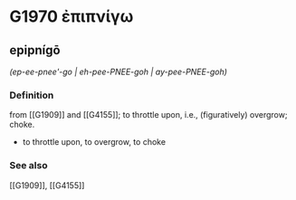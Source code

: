 # G1970 ἐπιπνίγω

## epipnígō

_(ep-ee-pnee'-go | eh-pee-PNEE-goh | ay-pee-PNEE-goh)_

### Definition

from [[G1909]] and [[G4155]]; to throttle upon, i.e., (figuratively) overgrow; choke.

- to throttle upon, to overgrow, to choke

### See also

[[G1909]], [[G4155]]

